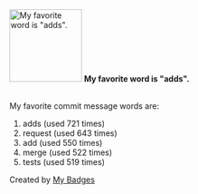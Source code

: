 <img src="https://my-badges.github.io/my-badges/favorite-word.png" alt="My favorite word is &quot;adds&quot;." title="My favorite word is &quot;adds&quot;." width="128">
<strong>My favorite word is &quot;adds&quot;.</strong>
<br><br>

My favorite commit message words are:

1. adds (used 721 times)
2. request (used 643 times)
3. add (used 550 times)
4. merge (used 522 times)
5. tests (used 519 times)


Created by <a href="https://github.com/my-badges/my-badges">My Badges</a>